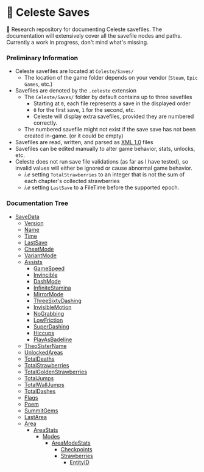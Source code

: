 # 🍓 Celeste Saves

📼 Research repository for documenting Celeste savefiles. The documentation will extensively cover all the savefile nodes and paths. Currently a work in progress, don't mind what's missing.

### Preliminary Information

+ Celeste savefiles are located at `Celeste/Saves/`
    + The location of the game folder depends on your vendor (`Steam`, `Epic Games`, etc.)
+ Savefiles are denoted by the `.celeste` extension
    + The `Celeste/Saves/` folder by default contains up to three savefiles
        + Starting at `0`, each file represents a save in the displayed order
        + `0` for the first save, `1` for the second, etc.
        + Celeste will display extra savefiles, provided they are numbered correctly.
    + The numbered savefile might not exist if the save save has not been created in-game. (or it could be empty)
+ Savefiles are read, written, and parsed as [XML 1.0](https://www.w3.org/TR/xml/) files
+ Savefiles can be edited manually to alter game behavior, stats, unlocks, etc.
+ Celeste does not run save file validations (as far as I have tested), so invalid values will either be ignored or cause abnormal game behavior.
    + *i.e* setting `TotalStrawberries` to an integer that is not the sum of each chapter's collected strawberries
    + *i.e* setting `LastSave` to a FileTime before the supported epoch.

### Documentation Tree

+ [SaveData](tree/master/docs/savedata.md)
    - [Version](tree/master/docs/savedata.md#Version)
    - [Name](tree/master/docs/savedata.md#Name)
    - [Time](tree/master/docs/savedata.md#Time)
    - [LastSave](tree/master/docs/savedata.md#LastSave)
    - [CheatMode](tree/master/docs/savedata.md#CheatMode)
    - [VariantMode](tree/master/docs/savedata.md#VariantMode)
    - [Assists](tree/master/docs/savedata.md#Assists)
        + [GameSpeed](tree/master/docs/savedata.md#GameSpeed)
        + [Invincible](tree/master/docs/savedata.md#Invincible)
        + [DashMode](tree/master/docs/savedata.md#DashMode)
        + [InfiniteStamina](tree/master/docs/savedata.md#InfiniteStamina)
        + [MirrorMode](tree/master/docs/savedata.md#MirrorMode)
        + [ThreeSixtyDashing](tree/master/docs/savedata.md#ThreeSixtyDashing)
        + [InvisibleMotion](tree/master/docs/savedata.md#InvisibleMotion)
        + [NoGrabbing](tree/master/docs/savedata.md#NoGrabbing)
        + [LowFriction](tree/master/docs/savedata.md#LowFriction)
        + [SuperDashing](tree/master/docs/savedata.md#SuperDashing)
        + [Hiccups](tree/master/docs/savedata.md#Hiccups)
        + [PlayAsBadeline](tree/master/docs/savedata.md#PlayAsBadeline)
    - [TheoSisterName](tree/master/docs/savedata.md#TheoSisterName)
    - [UnlockedAreas](tree/master/docs/savedata.md#UnlockedAreas)
    - [TotalDeaths](tree/master/docs/savedata.md#TotalDeaths)
    - [TotalStrawberries](tree/master/docs/savedata.md#TotalStrawberries)
    - [TotalGoldenStrawberries](tree/master/docs/savedata.md#TotalGoldenStrawberries)
    - [TotalJumps](tree/master/docs/savedata.md#TotalJumps)
    - [TotalWallJumps](tree/master/docs/savedata.md#TotalWallJumps)
    - [TotalDashes](tree/master/docs/savedata.md#TotalDashes)
    - [Flags](tree/master/docs/savedata.md#Flags)
    - [Poem](tree/master/docs/savedata.md#Poem)
    - [SummitGems](tree/master/docs/savedata.md#SummitGems)
    - [LastArea](tree/master/docs/savedata.md#LastArea)
    - [Area](tree/master/docs/savedata.md#Area)
        + [AreaStats](tree/master/docs/savedata.md#AreaStats)
            - [Modes](tree/master/docs/savedata.md#Modes)
                + [AreaModeStats](tree/master/docs/savedata.md#AreaModeStats)
                    - [Checkpoints](tree/master/docs/savedata.md#Checkpoints)
                    - [Strawberries](tree/master/docs/savedata.md#Strawberries)
                        + [EntityID](tree/master/docs/savedata.md#Version)
